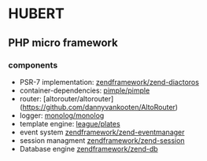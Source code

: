 # HUBERT
## PHP micro framework

### components

- PSR-7 implementation: [zendframework/zend-diactoros](https://zendframework.github.io/zend-diactoros/)
- container-dependencies: [pimple/pimple](http://pimple.sensiolabs.org/)
- router: [altorouter/altorouter] (https://github.com/dannyvankooten/AltoRouter)
- logger: [monolog/monolog](https://github.com/Seldaek/monolog)
- template engine: [league/plates](http://platesphp.com)
- event system [zendframework/zend-eventmanager](https://docs.zendframework.com/zend-eventmanager/)
- session managment [zendframework/zend-session](https://docs.zendframework.com/zend-session/)
- Database engine [zendframework/zend-db](https://docs.zendframework.com/zend-db/)